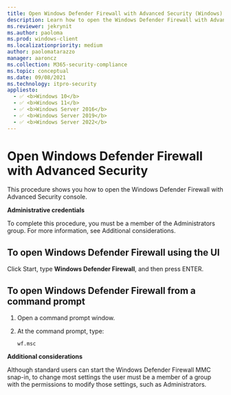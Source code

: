```yaml
---
title: Open Windows Defender Firewall with Advanced Security (Windows)
description: Learn how to open the Windows Defender Firewall with Advanced Security console. You must be a member of the Administrators group.
ms.reviewer: jekrynit
ms.author: paoloma
ms.prod: windows-client
ms.localizationpriority: medium
author: paolomatarazzo
manager: aaroncz
ms.collection: M365-security-compliance
ms.topic: conceptual
ms.date: 09/08/2021
ms.technology: itpro-security
appliesto: 
  - ✅ <b>Windows 10</b>
  - ✅ <b>Windows 11</b>
  - ✅ <b>Windows Server 2016</b>
  - ✅ <b>Windows Server 2019</b>
  - ✅ <b>Windows Server 2022</b>
---
```


# Open Windows Defender Firewall with Advanced Security


This procedure shows you how to open the Windows Defender Firewall with Advanced Security console.

**Administrative credentials**

To complete this procedure, you must be a member of the Administrators group. For more information, see Additional considerations.

## To open Windows Defender Firewall using the UI

Click Start, type **Windows Defender Firewall**, and then press ENTER.

## To open Windows Defender Firewall from a command prompt

1.  Open a command prompt window.

2.  At the command prompt, type:

    ``` syntax
    wf.msc
    ```

**Additional considerations**

Although standard users can start the Windows Defender Firewall MMC snap-in, to change most settings the user must be a member of a group with the permissions to modify those settings, such as Administrators.
